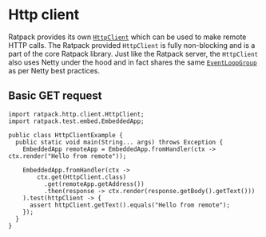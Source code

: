 # Http client

Ratpack provides its own [`HttpClient`](api/ratpack/http/client/HttpClient.html) which can be used to make remote HTTP calls.
The Ratpack provided `HttpClient` is fully non-blocking and is a part of the core Ratpack library.
Just like the Ratpack server, the `HttpClient` also uses Netty under the hood and in fact shares the same [`EventLoopGroup`](http://netty.io/4.1/api/io/netty/channel/EventLoopGroup.html) as per Netty best practices.


## Basic GET request


```language-java tested
import ratpack.http.client.HttpClient;
import ratpack.test.embed.EmbeddedApp;

public class HttpClientExample {
  public static void main(String... args) throws Exception {
    EmbeddedApp remoteApp = EmbeddedApp.fromHandler(ctx -> ctx.render("Hello from remote"));

    EmbeddedApp.fromHandler(ctx ->
        ctx.get(HttpClient.class)
          .get(remoteApp.getAddress())
          .then(response -> ctx.render(response.getBody().getText()))
    ).test(httpClient -> {
      assert httpClient.getText().equals("Hello from remote");
    });
  }
}

```
